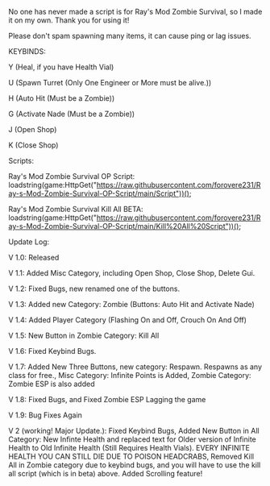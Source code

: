 No one has never made a script is for Ray's Mod Zombie Survival, so I made it on my own. Thank you for using it!


Please don't spam spawning many items, it can cause ping or lag issues.


KEYBINDS:

Y (Heal, if you have Health Vial)

U (Spawn Turret (Only One Engineer or More must be alive.))

H (Auto Hit (Must be a Zombie))

G (Activate Nade (Must be a Zombie))

J (Open Shop)

K (Close Shop)


Scripts:

Ray's Mod Zombie Survival OP Script: loadstring(game:HttpGet("https://raw.githubusercontent.com/forovere231/Ray-s-Mod-Zombie-Survival-OP-Script/main/Script"))();

Ray's Mod Zombie Survival Kill All BETA: loadstring(game:HttpGet("https://raw.githubusercontent.com/forovere231/Ray-s-Mod-Zombie-Survival-OP-Script/main/Kill%20All%20Script"))();


Update Log:

V 1.0: Released

V 1.1: Added Misc Category, including Open Shop, Close Shop, Delete Gui.

V 1.2: Fixed Bugs, new renamed one of the buttons.

V 1.3: Added new Category: Zombie (Buttons: Auto Hit and Activate Nade)

V 1.4: Added Player Category (Flashing On and Off, Crouch On And Off)

V 1.5: New Button in Zombie Category: Kill All

V 1.6: Fixed Keybind Bugs.

V 1.7: Added New Three Buttons, new category: Respawn. Respawns as any class for free., Misc Category: Infinite Points is Added, Zombie Category: Zombie ESP is also added

V 1.8: Fixed Bugs, and Fixed Zombie ESP Lagging the game

V 1.9: Bug Fixes Again

V 2 (working! Major Update.): Fixed Keybind Bugs, Added New Button in All Category: New Infinte Health and replaced text for Older version of Infinite Health to Old Infinite Health (Still Requires Health Vials). EVERY INFINITE HEALTH YOU CAN STILL DIE DUE TO POISON HEADCRABS, Removed Kill All in Zombie category due to keybind bugs, and you will have to use the kill all script (which is in beta) above. Added Scrolling feature!
